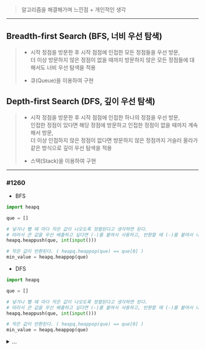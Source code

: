 > 알고리즘을 해결해가며 느낀점 + 개인적인 생각

---
## 	Breadth-first Search (BFS, 너비 우선 탐색)

> - 시작 정점을 방문한 후 시작 점점에 인접한 모든 정점들을 우선 방문,  
>   더 이상 방문하지 않은 정점이 없을 때까지 방문하지 않은 모든 정점들에 대해서도 너비 우선 탐색을 적용
>
> - 큐(Queue)을 이용하여 구현

## 	Depth-first Search (DFS, 깊이 우선 탐색)

> - 시작 정점을 방문한 후 시작 점점에 인접한 하나의 정점을 우선 방문,  
>   인접한 정점이 있다면 해당 정점에 방문하고 인접한 정점이 없을 때까지 계속해서 방문,  
>   더 이상 인접하지 않은 정점이 없다면 방문하지 않은 정점까지 거슬러 올라가 같은 방식으로 깊이 우선 탐색을 적용
>
> - 스택(Stack)을 이용하여 구현

---

### #1260

- BFS
``` python
import heapq

que = []

# 넣거나 뺄 때 마다 작은 값이 나오도록 정렬된다고 생각하면 된다.
# 따라서 큰 값을 우선 배출하고 싶다면 (-)를 붙여서 사용하고, 반환할 때 (-)를 붙여서 내보내야 한다.
heapq.heappush(que, int(input()))

# 작은 값이 반환된다. ( heapq.heappop(que) == que[0] )
min_value = heapq.heappop(que)
```

- DFS
``` python
import heapq

que = []

# 넣거나 뺄 때 마다 작은 값이 나오도록 정렬된다고 생각하면 된다.
# 따라서 큰 값을 우선 배출하고 싶다면 (-)를 붙여서 사용하고, 반환할 때 (-)를 붙여서 내보내야 한다.
heapq.heappush(que, int(input()))

# 작은 값이 반환된다. ( heapq.heappop(que) == que[0] )
min_value = heapq.heappop(que)
```

<details>
<summary> ... </summary>

    첫 우선순위 큐 문제.
    처음에는 큐에 첫 값을 넣고 해당 값보다 작으면 왼쪽에, 크면 오른쪽에 삽입을 하려고 했었지만,
    구현하기 직전에야 잘못된 것을 깨닫고 다른 방법을 찾기 위해 검색하는 과정을 거쳤다.
    
    정렬되는 방식을 이해하진 못했으나, 우선순위 큐 문제를 풀기위해 어떻게 써야할지는 터득한 것 같다.
</details>
